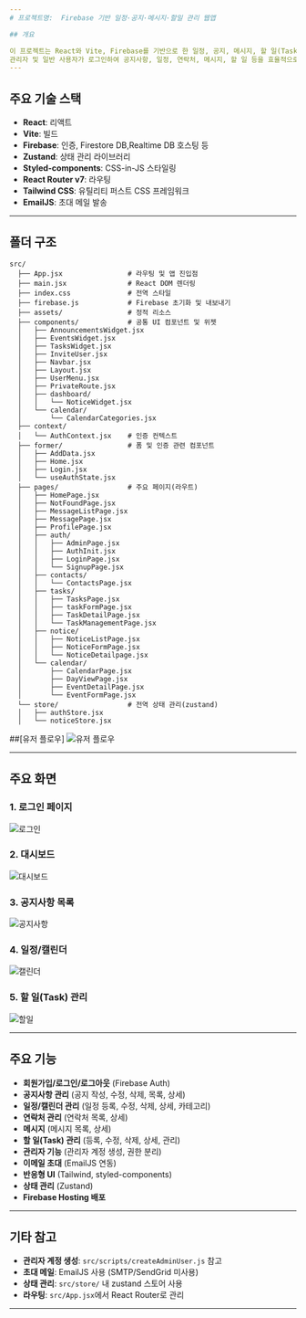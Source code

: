 ```yaml
---
# 프로젝트명:  Firebase 기반 일정·공지·메시지·할일 관리 웹앱

## 개요

이 프로젝트는 React와 Vite, Firebase를 기반으로 한 일정, 공지, 메시지, 할 일(Task) 관리 웹 애플리케이션입니다.
관리자 및 일반 사용자가 로그인하여 공지사항, 일정, 연락처, 메시지, 할 일 등을 효율적으로 관리할 수 있습니다.
---
```


## 주요 기술 스택

- **React**: 리액트 
- **Vite**:  빌드
- **Firebase**: 인증, Firestore DB,Realtime DB 호스팅 등
- **Zustand**: 상태 관리 라이브러리
- **Styled-components**: CSS-in-JS 스타일링
- **React Router v7**: 라우팅
- **Tailwind CSS**: 유틸리티 퍼스트 CSS 프레임워크
- **EmailJS**: 초대 메일 발송

---

## 폴더 구조

```
src/
  ├── App.jsx                # 라우팅 및 앱 진입점
  ├── main.jsx               # React DOM 렌더링
  ├── index.css              # 전역 스타일
  ├── firebase.js            # Firebase 초기화 및 내보내기
  ├── assets/                # 정적 리소스
  ├── components/            # 공통 UI 컴포넌트 및 위젯
  │   ├── AnnouncementsWidget.jsx
  │   ├── EventsWidget.jsx
  │   ├── TasksWidget.jsx
  │   ├── InviteUser.jsx
  │   ├── Navbar.jsx
  │   ├── Layout.jsx
  │   ├── UserMenu.jsx
  │   ├── PrivateRoute.jsx
  │   ├── dashboard/
  │   │   └── NoticeWidget.jsx
  │   └── calendar/
  │       └── CalendarCategories.jsx
  ├── context/
  │   └── AuthContext.jsx    # 인증 컨텍스트
  ├── former/                # 폼 및 인증 관련 컴포넌트
  │   ├── AddData.jsx
  │   ├── Home.jsx
  │   ├── Login.jsx
  │   └── useAuthState.jsx
  ├── pages/                 # 주요 페이지(라우트)
  │   ├── HomePage.jsx
  │   ├── NotFoundPage.jsx
  │   ├── MessageListPage.jsx
  │   ├── MessagePage.jsx
  │   ├── ProfilePage.jsx
  │   ├── auth/
  │   │   ├── AdminPage.jsx
  │   │   ├── AuthInit.jsx
  │   │   ├── LoginPage.jsx
  │   │   └── SignupPage.jsx
  │   ├── contacts/
  │   │   └── ContactsPage.jsx
  │   ├── tasks/
  │   │   ├── TasksPage.jsx
  │   │   ├── taskFormPage.jsx
  │   │   ├── TaskDetailPage.jsx
  │   │   └── TaskManagementPage.jsx
  │   ├── notice/
  │   │   ├── NoticeListPage.jsx
  │   │   ├── NoticeFormPage.jsx
  │   │   └── NoticeDetailpage.jsx
  │   └── calendar/
  │       ├── CalendarPage.jsx
  │       ├── DayViewPage.jsx
  │       ├── EventDetailPage.jsx
  │       └── EventFormPage.jsx
  └── store/                 # 전역 상태 관리(zustand)
  │   ├── authStore.jsx
  │   └── noticeStore.jsx
```

##[유저 플로우]
![유저 플로우](public/screenshots/user-flow.png)

---

## 주요 화면

### 1. 로그인 페이지

![로그인](public/screenshots/login.png)

### 2. 대시보드

![대시보드](public/screenshots/main.png)

### 3. 공지사항 목록

![공지사항](public/screenshots/notice.png)

### 4. 일정/캘린더

![캘린더](public/screenshots/calendar.png)

### 5. 할 일(Task) 관리

![할일](public/screenshots/tasks.png)

---

## 주요 기능

- **회원가입/로그인/로그아웃** (Firebase Auth)
- **공지사항 관리** (공지 작성, 수정, 삭제, 목록, 상세)
- **일정/캘린더 관리** (일정 등록, 수정, 삭제, 상세, 카테고리)
- **연락처 관리** (연락처 목록, 상세)
- **메시지** (메시지 목록, 상세)
- **할 일(Task) 관리** (등록, 수정, 삭제, 상세, 관리)
- **관리자 기능** (관리자 계정 생성, 권한 분리)
- **이메일 초대** (EmailJS 연동)
- **반응형 UI** (Tailwind, styled-components)
- **상태 관리** (Zustand)
- **Firebase Hosting 배포**

---

## 기타 참고

- **관리자 계정 생성**: `src/scripts/createAdminUser.js` 참고
- **초대 메일**: EmailJS 사용 (SMTP/SendGrid 미사용)
- **상태 관리**: `src/store/` 내 zustand 스토어 사용
- **라우팅**: `src/App.jsx`에서 React Router로 관리

---
